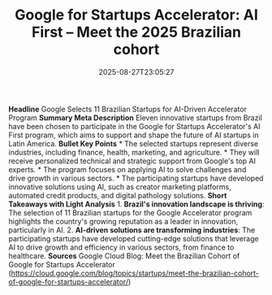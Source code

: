 ﻿---
title: "Google for Startups Accelerator: AI First – Meet the 2025 Brazilian cohort"
date: "2025-08-27T23:05:27"
category: "Markets"
summary: ""
slug: "google for startups accelerator ai first  meet the 2025 braz"
source_urls:
  - "https://cloud.google.com/blog/topics/startups/meet-the-brazilian-cohort-of-google-for-startups-accelerator/"
seo:
  title: "Google for Startups Accelerator: AI First – Meet the 2025 Brazilian cohort | Hash n Hedge"
  description: ""
  keywords: ["news", "markets", "brief"]
---
**Headline** Google Selects 11 Brazilian Startups for AI-Driven Accelerator Program  **Summary Meta Description** Eleven innovative startups from Brazil have been chosen to participate in the Google for Startups Accelerator's AI First program, which aims to support and shape the future of AI startups in Latin America.  **Bullet Key Points**  * The selected startups represent diverse industries, including finance, health, marketing, and agriculture. * They will receive personalized technical and strategic support from Google's top AI experts. * The program focuses on applying AI to solve challenges and drive growth in various sectors. * The participating startups have developed innovative solutions using AI, such as creator marketing platforms, automated credit products, and digital pathology solutions.  **Short Takeaways with Light Analysis**  1. **Brazil's innovation landscape is thriving**: The selection of 11 Brazilian startups for the Google Accelerator program highlights the country's growing reputation as a leader in innovation, particularly in AI. 2. **AI-driven solutions are transforming industries**: The participating startups have developed cutting-edge solutions that leverage AI to drive growth and efficiency in various sectors, from finance to healthcare.  **Sources** Google Cloud Blog: Meet the Brazilian Cohort of Google for Startups Accelerator (https://cloud.google.com/blog/topics/startups/meet-the-brazilian-cohort-of-google-for-startups-accelerator/) 
